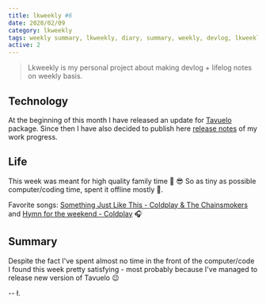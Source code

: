 ```yaml
---
title: lkweekly #6
date: 2020/02/09
category: lkweekly
tags: weekly summary, lkweekly, diary, summary, weekly, devlog, lkweekly2020
active: 2
---
```


> Lkweekly is my personal project about making devlog + lifelog notes on weekly basis.

## Technology

At the beginning of this month I have released an update for [Tavuelo](https://www.npmjs.com/package/tavuelo) package. Since then I have also decided to publish here [release notes](/notes/tavuelo-0910-release-notes/) of my work progress.

## Life

This week was meant for high quality family time 🙌 😎 So as tiny as possible computer/coding time, spent it offline mostly 💪.

Favorite songs: [Something Just Like This - Coldplay & The Chainsmokers](https://open.spotify.com/track/6RUKPb4LETWmmr3iAEQktW?si=bOsEviYiR3O08l17DS2_ig) and [Hymn for the weekend - Coldplay](https://open.spotify.com/track/3RiPr603aXAoi4GHyXx0uy?si=FvRieY_bQcGLVYyrFA28FQ) 🎧

## Summary

Despite the fact I've spent almost no time in the front of the computer/code I found this week pretty satisfying - most probably because I've managed to release new version of Tavuelo 😉

-- ł.
